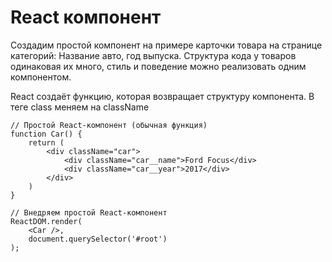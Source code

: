 # React компонент

Создадим простой компонент на примере карточки товара на странице категорий: Название авто, год выпуска. Структура кода у товаров одинаковая их много, стиль и поведение можно реализовать одним компонентом.

React создаёт функцию, которая возвращает структуру компонента. В теге class меняем на className

    // Простой React-компонент (обычная функция)
    function Car() {
        return (
            <div className="car">
                <div className="car__name">Ford Focus</div>
                <div className="car__year">2017</div>
            </div>
        )
    }

    // Внедряем простой React-компонент
    ReactDOM.render(
        <Car />,
        document.querySelector('#root')
    );
